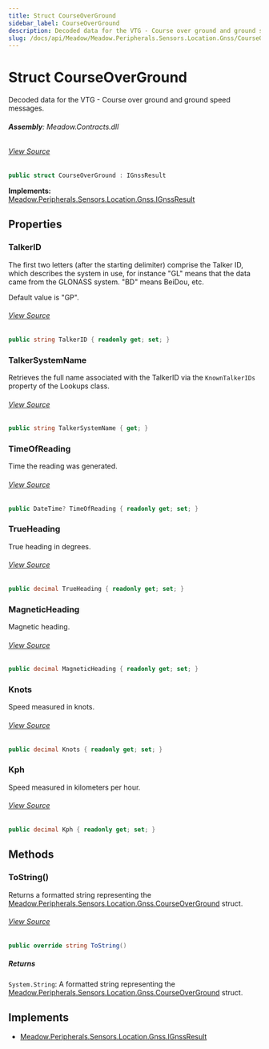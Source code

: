 ```yaml
---
title: Struct CourseOverGround
sidebar_label: CourseOverGround
description: Decoded data for the VTG - Course over ground and ground speed messages.
slug: /docs/api/Meadow/Meadow.Peripherals.Sensors.Location.Gnss/CourseOverGround
---
```

# Struct CourseOverGround
Decoded data for the VTG - Course over ground and ground speed messages.

###### **Assembly**: Meadow.Contracts.dll
###### [View Source](https://github.com/WildernessLabs/Meadow.Contracts.git/blob/develop/Source/Meadow.Contracts/Peripherals/Sensors/Location/Gnss/CourseOverGround.cs#L9)
```csharp title="Declaration"
public struct CourseOverGround : IGnssResult
```
**Implements:**  
[Meadow.Peripherals.Sensors.Location.Gnss.IGnssResult](../Meadow.Peripherals.Sensors.Location.Gnss/IGnssResult)

## Properties
### TalkerID
The first two letters (after the starting delimiter) comprise the
Talker ID, which describes the system in use, for instance "GL" means
that the data came from the GLONASS system. "BD" means BeiDou, etc.

Default value is "GP".
###### [View Source](https://github.com/WildernessLabs/Meadow.Contracts.git/blob/develop/Source/Meadow.Contracts/Peripherals/Sensors/Location/Gnss/CourseOverGround.cs#L18)
```csharp title="Declaration"
public string TalkerID { readonly get; set; }
```
### TalkerSystemName
Retrieves the full name associated with the TalkerID via the
`KnownTalkerIDs` property of the Lookups class.
###### [View Source](https://github.com/WildernessLabs/Meadow.Contracts.git/blob/develop/Source/Meadow.Contracts/Peripherals/Sensors/Location/Gnss/CourseOverGround.cs#L24)
```csharp title="Declaration"
public string TalkerSystemName { get; }
```
### TimeOfReading
Time the reading was generated.
###### [View Source](https://github.com/WildernessLabs/Meadow.Contracts.git/blob/develop/Source/Meadow.Contracts/Peripherals/Sensors/Location/Gnss/CourseOverGround.cs#L36)
```csharp title="Declaration"
public DateTime? TimeOfReading { readonly get; set; }
```
### TrueHeading
True heading in degrees.
###### [View Source](https://github.com/WildernessLabs/Meadow.Contracts.git/blob/develop/Source/Meadow.Contracts/Peripherals/Sensors/Location/Gnss/CourseOverGround.cs#L41)
```csharp title="Declaration"
public decimal TrueHeading { readonly get; set; }
```
### MagneticHeading
Magnetic heading.
###### [View Source](https://github.com/WildernessLabs/Meadow.Contracts.git/blob/develop/Source/Meadow.Contracts/Peripherals/Sensors/Location/Gnss/CourseOverGround.cs#L46)
```csharp title="Declaration"
public decimal MagneticHeading { readonly get; set; }
```
### Knots
Speed measured in knots.
###### [View Source](https://github.com/WildernessLabs/Meadow.Contracts.git/blob/develop/Source/Meadow.Contracts/Peripherals/Sensors/Location/Gnss/CourseOverGround.cs#L51)
```csharp title="Declaration"
public decimal Knots { readonly get; set; }
```
### Kph
Speed measured in kilometers per hour.
###### [View Source](https://github.com/WildernessLabs/Meadow.Contracts.git/blob/develop/Source/Meadow.Contracts/Peripherals/Sensors/Location/Gnss/CourseOverGround.cs#L56)
```csharp title="Declaration"
public decimal Kph { readonly get; set; }
```
## Methods
### ToString()
Returns a formatted string representing the [Meadow.Peripherals.Sensors.Location.Gnss.CourseOverGround](../Meadow.Peripherals.Sensors.Location.Gnss/CourseOverGround) struct.
###### [View Source](https://github.com/WildernessLabs/Meadow.Contracts.git/blob/develop/Source/Meadow.Contracts/Peripherals/Sensors/Location/Gnss/CourseOverGround.cs#L75)
```csharp title="Declaration"
public override string ToString()
```

##### Returns

`System.String`: A formatted string representing the [Meadow.Peripherals.Sensors.Location.Gnss.CourseOverGround](../Meadow.Peripherals.Sensors.Location.Gnss/CourseOverGround) struct.
## Implements

* [Meadow.Peripherals.Sensors.Location.Gnss.IGnssResult](../Meadow.Peripherals.Sensors.Location.Gnss/IGnssResult)

